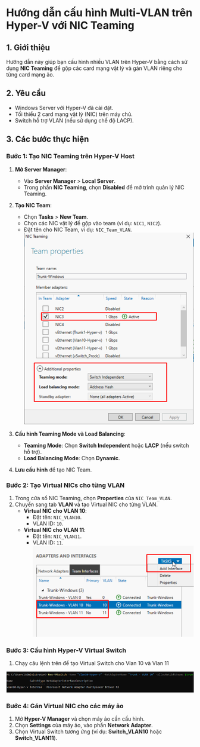 
# Hướng dẫn cấu hình Multi-VLAN trên Hyper-V với NIC Teaming

## 1. Giới thiệu
Hướng dẫn này giúp bạn cấu hình nhiều VLAN trên Hyper-V bằng cách sử dụng **NIC Teaming** để gộp các card mạng vật lý và gán VLAN riêng cho từng card mạng ảo.

## 2. Yêu cầu
- Windows Server với Hyper-V đã cài đặt.
- Tối thiểu 2 card mạng vật lý (NIC) trên máy chủ.
- Switch hỗ trợ VLAN (nếu sử dụng chế độ LACP).

## 3. Các bước thực hiện

### Bước 1: Tạo NIC Teaming trên Hyper-V Host
1. **Mở Server Manager**:
    - Vào **Server Manager** > **Local Server**.
    - Trong phần **NIC Teaming**, chọn **Disabled** để mở trình quản lý NIC Teaming.

2. **Tạo NIC Team**:
    - Chọn **Tasks** > **New Team**.
    - Chọn các NIC vật lý để gộp vào team (ví dụ: `NIC1`, `NIC2`).
    - Đặt tên cho NIC Team, ví dụ: `NIC_Team_VLAN`.
![Command Prompt](https://github.com/cuongnvvietis/NhanHoa/blob/main/Docs/Picture/Hyper-v/Screenshot_28.png)

3. **Cấu hình Teaming Mode và Load Balancing**:
    - **Teaming Mode**: Chọn **Switch Independent** hoặc **LACP** (nếu switch hỗ trợ).
    - **Load Balancing Mode**: Chọn **Dynamic**.

4. **Lưu cấu hình** để tạo NIC Team.

### Bước 2: Tạo Virtual NICs cho từng VLAN
1. Trong cửa sổ NIC Teaming, chọn **Properties** của `NIC_Team_VLAN`.
2. Chuyển sang tab **VLAN** và tạo Virtual NIC cho từng VLAN.
    - **Virtual NIC cho VLAN 10**:
        - Đặt tên: `NIC_VLAN10`.
        - VLAN ID: `10`.
    - **Virtual NIC cho VLAN 11**:
        - Đặt tên: `NIC_VLAN11`.
        - VLAN ID: `11`.
![Command Prompt](https://github.com/cuongnvvietis/NhanHoa/blob/main/Docs/Picture/Hyper-v/Screenshot_29.png)

### Bước 3: Cấu hình Hyper-V Virtual Switch
1. Chạy câu lệnh trên để tạo Virtual Switch cho Vlan 10 và Vlan 11
   
![Command Prompt](https://github.com/cuongnvvietis/NhanHoa/blob/main/Docs/Picture/Hyper-v/Screenshot_11.png)

### Bước 4: Gán Virtual NIC cho các máy ảo
1. Mở **Hyper-V Manager** và chọn máy ảo cần cấu hình.
2. Chọn **Settings** của máy ảo, vào phần **Network Adapter**.
3. Chọn Virtual Switch tương ứng (ví dụ: **Switch_VLAN10** hoặc **Switch_VLAN11**).
